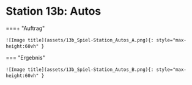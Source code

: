 
# Station 13b: Autos


===+ "Auftrag"

    ![Image title](assets/13b_Spiel-Station_Autos_A.png){: style="max-height:60vh" }


=== "Ergebnis"

    ![Image title](assets/13b_Spiel-Station_Autos_B.png){: style="max-height:60vh" }

